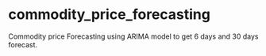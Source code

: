 # commodity_price_forecasting
Commodity price Forecasting using ARIMA model to get 6 days and 30 days forecast.
